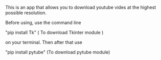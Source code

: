 This is an app that allows you to download youtube vides at the highest possible resolution.

Before using, use the command line

"pip install Tk"               ( To download Tkinter module )

on your terminal. Then after that use

"pip install pytube"          (To download pytube module)


